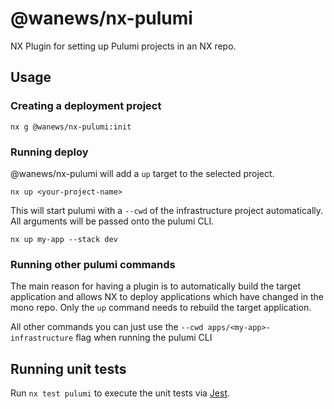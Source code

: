 # @wanews/nx-pulumi

NX Plugin for setting up Pulumi projects in an NX repo.

## Usage

### Creating a deployment project

```
nx g @wanews/nx-pulumi:init
```

### Running deploy

@wanews/nx-pulumi will add a `up` target to the selected project.

`nx up <your-project-name>`

This will start pulumi with a `--cwd` of the infrastructure project automatically. All arguments will be passed onto the pulumi CLI.

`nx up my-app --stack dev`

### Running other pulumi commands

The main reason for having a plugin is to automatically build the target application and allows NX to deploy applications which have changed in the mono repo. Only the `up` command needs to rebuild the target application.

All other commands you can just use the `--cwd apps/<my-app>-infrastructure` flag when running the pulumi CLI

## Running unit tests

Run `nx test pulumi` to execute the unit tests via [Jest](https://jestjs.io).
